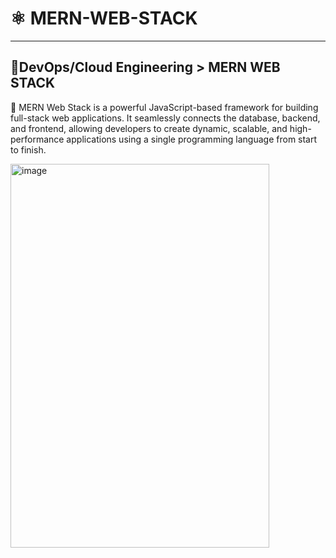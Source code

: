 # ⚛ MERN-WEB-STACK
---
## 🎯**DevOps/Cloud Engineering > MERN WEB STACK**
📌 MERN Web Stack is a powerful JavaScript-based framework for building full-stack web applications. It seamlessly connects the database, backend, and frontend, allowing developers to create dynamic, scalable, and high-performance applications using a single programming language from start to finish.

<img width="414" height="614" alt="image" src="https://github.com/user-attachments/assets/8d746ef7-f734-47ac-a2b3-f0f48b39237e" />


